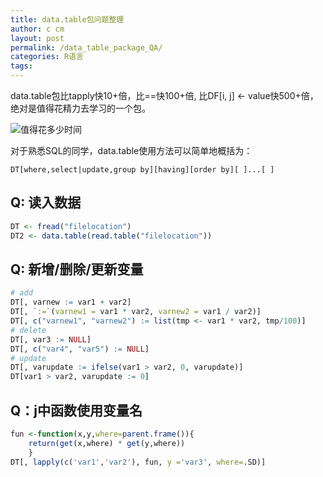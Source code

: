 ```yaml
---
title: data.table包问题整理
author: c cm
layout: post
permalink: /data_table_package_QA/
categories: R语言
tags:
---
```

data.table包比tapply快10+倍，比==快100+倍, 比DF[i, j] <- value快500+倍，绝对是值得花精力去学习的一个包。

![值得花多少时间](http://imgs.xkcd.com/comics/is_it_worth_the_time.png)


对于熟悉SQL的同学，data.table使用方法可以简单地概括为：

`DT[where,select|update,group by][having][order by][ ]...[ ]`

## Q: 读入数据
```r
DT <- fread("filelocation")
DT2 <- data.table(read.table("filelocation"))
```

## Q: 新增/删除/更新变量
```r
# add
DT[, varnew := var1 + var2]
DT[, `:=`(varnew1 = var1 * var2, varnew2 = var1 / var2)]
DT[, c("varnew1", "varnew2") := list(tmp <- var1 * var2, tmp/100)]
# delete
DT[, var3 := NULL]
DT[, c("var4", "var5") := NULL]
# update
DT[, varupdate := ifelse(var1 > var2, 0, varupdate)]
DT[var1 > var2, varupdate := 0]
```
## Q：j中函数使用变量名 
```r
fun <-function(x,y,where=parent.frame()){
	return(get(x,where) * get(y,where))
	}
DT[, lapply(c('var1','var2'), fun, y ='var3', where=.SD)]
```